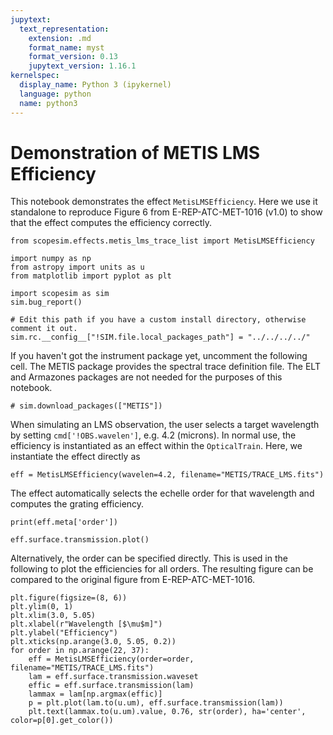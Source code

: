 ```yaml
---
jupytext:
  text_representation:
    extension: .md
    format_name: myst
    format_version: 0.13
    jupytext_version: 1.16.1
kernelspec:
  display_name: Python 3 (ipykernel)
  language: python
  name: python3
---
```


# Demonstration of METIS LMS Efficiency

This notebook demonstrates the effect `MetisLMSEfficiency`. Here we use it standalone to reproduce Figure 6 from E-REP-ATC-MET-1016 (v1.0) to show that the effect computes the efficiency correctly.

```{code-cell} ipython3
from scopesim.effects.metis_lms_trace_list import MetisLMSEfficiency
```

```{code-cell} ipython3
import numpy as np
from astropy import units as u
from matplotlib import pyplot as plt
```

```{code-cell} ipython3
import scopesim as sim
sim.bug_report()

# Edit this path if you have a custom install directory, otherwise comment it out.
sim.rc.__config__["!SIM.file.local_packages_path"] = "../../../../"
```

If you haven't got the instrument package yet, uncomment the following cell. The METIS package provides the spectral trace definition file. The ELT and Armazones packages are not needed for the purposes of this notebook.

```{code-cell} ipython3
# sim.download_packages(["METIS"])
```

When simulating an LMS observation, the user selects a target wavelength by setting `cmd['!OBS.wavelen']`, e.g. 4.2 (microns). In normal use, the efficiency is instantiated as an effect within the `OpticalTrain`. Here, we instantiate the effect directly as

```{code-cell} ipython3
eff = MetisLMSEfficiency(wavelen=4.2, filename="METIS/TRACE_LMS.fits")
```

The effect automatically selects the echelle order for that wavelength and computes the grating efficiency.

```{code-cell} ipython3
print(eff.meta['order'])
```

```{code-cell} ipython3
eff.surface.transmission.plot()
```

Alternatively, the order can be specified directly. This is used in the following to plot the efficiencies for all orders. The resulting figure can be compared to the original figure from E-REP-ATC-MET-1016.

```{code-cell} ipython3
plt.figure(figsize=(8, 6))
plt.ylim(0, 1)
plt.xlim(3.0, 5.05)
plt.xlabel(r"Wavelength [$\mu$m]")
plt.ylabel("Efficiency")
plt.xticks(np.arange(3.0, 5.05, 0.2))
for order in np.arange(22, 37):
    eff = MetisLMSEfficiency(order=order, filename="METIS/TRACE_LMS.fits")
    lam = eff.surface.transmission.waveset
    effic = eff.surface.transmission(lam)
    lammax = lam[np.argmax(effic)]
    p = plt.plot(lam.to(u.um), eff.surface.transmission(lam))
    plt.text(lammax.to(u.um).value, 0.76, str(order), ha='center', color=p[0].get_color())
```
